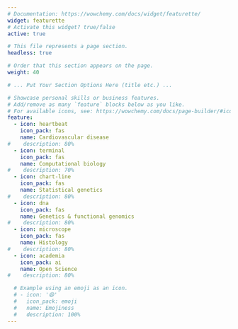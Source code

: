```yaml
---
# Documentation: https://wowchemy.com/docs/widget/featurette/
widget: featurette
# Activate this widget? true/false
active: true

# This file represents a page section.
headless: true

# Order that this section appears on the page.
weight: 40

# ... Put Your Section Options Here (title etc.) ...

# Showcase personal skills or business features.
# Add/remove as many `feature` blocks below as you like.
# For available icons, see: https://wowchemy.com/docs/page-builder/#icons
feature:
  - icon: heartbeat
    icon_pack: fas
    name: Cardiovascular disease
#    description: 80%
  - icon: terminal
    icon_pack: fas
    name: Computational biology
#    description: 70%
  - icon: chart-line
    icon_pack: fas
    name: Statistical genetics
#    description: 80%
  - icon: dna
    icon_pack: fas
    name: Genetics & functional genomics
#    description: 80%
  - icon: microscope
    icon_pack: fas
    name: Histology
#    description: 80%
  - icon: academia
    icon_pack: ai
    name: Open Science
#    description: 80%  

  # Example using an emoji as an icon.
  # - icon: '😄'
  #   icon_pack: emoji
  #   name: Emojiness
  #   description: 100%
---
```

